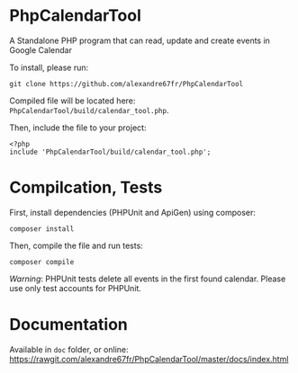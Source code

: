 # PhpCalendarTool
A Standalone PHP program that can read, update and create events in Google Calendar

To install, please run:
```
git clone https://github.com/alexandre67fr/PhpCalendarTool
```

Compiled file will be located here: `PhpCalendarTool/build/calendar_tool.php`.

Then, include the file to your project:

```
<?php
include 'PhpCalendarTool/build/calendar_tool.php';
```

# Compilcation, Tests
First, install dependencies (PHPUnit and ApiGen) using composer:

```
composer install
```

Then, compile the file and run tests:

```
composer compile
```

*Warning*: PHPUnit tests delete all events in the first found calendar. Please use only test accounts for PHPUnit.

# Documentation
Available in `doc` folder, or online: https://rawgit.com/alexandre67fr/PhpCalendarTool/master/docs/index.html
